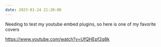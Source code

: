 ```yaml
---
date: 2023-01-24 21:20:00
---
```


Needing to test my youtube embed plugins, so here is one of my favorite covers

https://www.youtube.com/watch?v=UfQHEpf2q8k

